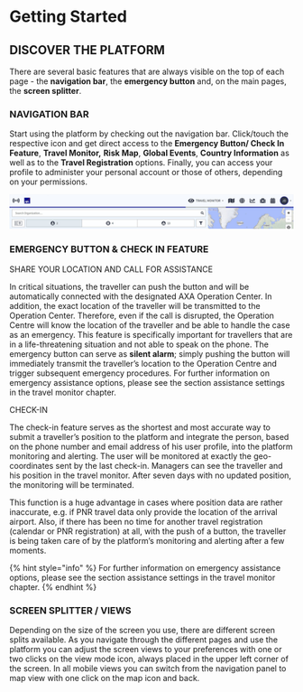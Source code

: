 # Getting Started

## DISCOVER THE PLATFORM

There are several basic features that are always visible on the top of each page - the **navigation bar**, the **emergency button** and, on the main pages, the **screen splitter**.

### NAVIGATION BAR

Start using the platform by checking out the navigation bar. Click/touch the respective icon and get direct access to the **Emergency Button/ Check In Feature**, **Travel Monitor,** **Risk Map**, **Global Events**, **Country Information** as well as to the **Travel Registration** options. Finally, you can access your profile to administer your personal account or those of others, depending on your permissions.

![](.gitbook/assets/getting-started_img01%20%283%29.jpg)

### EMERGENCY BUTTON & CHECK IN FEATURE

SHARE YOUR LOCATION AND CALL FOR ASSISTANCE

In critical situations, the traveller can push the  button and will be automatically connected with the designated AXA Operation Center. In addition, the exact location of the traveller will be transmitted to the Operation Center. Therefore, even if the call is disrupted, the Operation Centre will know the location of the traveller and be able to handle the case as an emergency. This feature is specifically important for travellers that are in a life-threatening situation and not able to speak on the phone. The emergency button can serve as **silent alarm**; simply pushing the button will immediately transmit the traveller’s location to the Operation Centre and trigger subsequent emergency procedures. For further information on emergency assistance options, please see the section assistance settings in the travel monitor chapter.

CHECK-IN 

The check-in feature serves as the shortest and most accurate way to submit a traveller’s position to the platform and integrate the person, based on the phone number and email address of his user profile, into the platform monitoring and alerting. The user will be monitored at exactly the geo-coordinates sent by the last check-in. Managers can see the traveller and his position in the travel monitor. After seven days with no updated position, the monitoring will be terminated. 

This function is a huge advantage in cases where position data are rather inaccurate, e.g. if PNR travel data only provide the location of the arrival airport. Also, if there has been no time for another travel registration \(calendar or PNR registration\) at all, with the push of a button, the traveller is being taken care of by the platform’s monitoring and alerting after a few moments.

{% hint style="info" %}
For further information on emergency assistance options, please see the section assistance settings in the travel monitor chapter.
{% endhint %}

### SCREEN SPLITTER / VIEWS

Depending on the size of the screen you use, there are different screen splits available. As you navigate through the different pages and use the platform you can adjust the screen views to your preferences with one or two clicks on the view mode icon, always placed in the upper left corner of the screen. In all mobile views you can switch from the navigation panel to map view with one click on the map icon and back.

